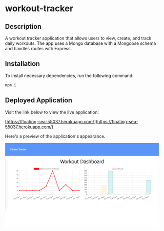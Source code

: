 # workout-tracker

## Description

A workout tracker application that allows users to view, create, and track daily workouts. The app uses a Mongo database with a Mongoose schema and handles routes with Express. 

## Installation

To install necessary dependencies, run the following command:

```md
npm i
```

## Deployed Application

Visit the link below to view the live application: 

[https://floating-sea-55037.herokuapp.com/](https://floating-sea-55037.herokuapp.com/)

Here's a preview of the application's appearance.

![Workout Dashboard](public/assets/images/workoutTracker_dashboard.png)